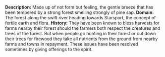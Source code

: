**Description:** 
Made up of not form but feeling, the gentle breeze that has been tempered by a strong forest smelling strongly of pine sap.
**Domain:** 
The forest along the swift river heading towards Starsport, the concept of fertile earth and flora.
**History:** 
They have been known to bless harvests for farms nearby their forest should the farmers both respect the creatures and trees of the forest. But when people go hunting in their forest or cut down their trees for firewood they take all nutrients from the ground from nearby farms and towns in repayment. These issues have been resolved sometimes by giving offerings to the spirit.
